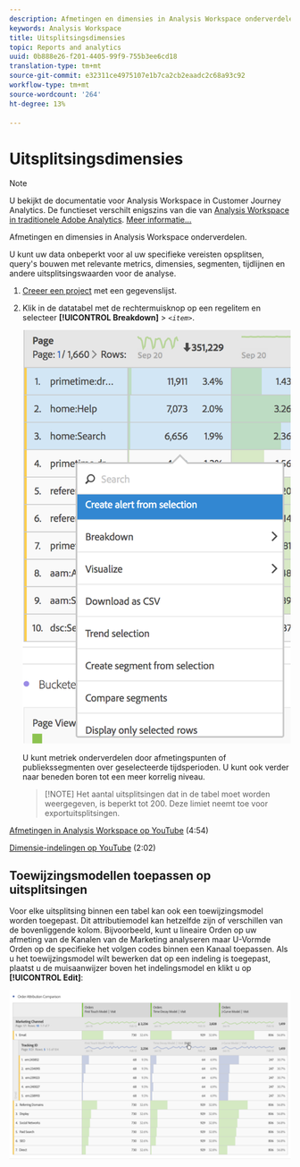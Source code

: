 ```yaml
---
description: Afmetingen en dimensies in Analysis Workspace onderverdelen.
keywords: Analysis Workspace
title: Uitsplitsingsdimensies
topic: Reports and analytics
uuid: 0b888e26-f201-4405-99f9-755b3ee6cd18
translation-type: tm+mt
source-git-commit: e32311ce4975107e1b7ca2cb2eaadc2c68a93c92
workflow-type: tm+mt
source-wordcount: '264'
ht-degree: 13%

---
```



# Uitsplitsingsdimensies

>[!NOTE]
>
>U bekijkt de documentatie voor Analysis Workspace in Customer Journey Analytics. De functieset verschilt enigszins van die van [Analysis Workspace in traditionele Adobe Analytics](https://docs.adobe.com/content/help/en/analytics/analyze/analysis-workspace/home.html). [Meer informatie...](/help/getting-started/cja-aa.md)

Afmetingen en dimensies in Analysis Workspace onderverdelen.

U kunt uw data onbeperkt voor al uw specifieke vereisten opsplitsen, query&#39;s bouwen met relevante metrics, dimensies, segmenten, tijdlijnen en andere uitsplitsingswaarden voor de analyse.

1. [Creeer een project](/help/analysis-workspace/home.md) met een gegevenslijst.
1. Klik in de datatabel met de rechtermuisknop op een regelitem en selecteer **[!UICONTROL Breakdown]** > *`<item>`*.

   ![Stap Resultaat](assets/fa_data_table_actions.png)

   U kunt metriek onderverdelen door afmetingspunten of publiekssegmenten over geselecteerde tijdsperioden. U kunt ook verder naar beneden boren tot een meer korrelig niveau.

   >[!NOTE] Het aantal uitsplitsingen dat in de tabel moet worden weergegeven, is beperkt tot 200. Deze limiet neemt toe voor exportuitsplitsingen.

[Afmetingen in Analysis Workspace op YouTube](https://www.youtube.com/watch?v=P9W0hhIHhCs&amp;index=12&amp;list=PL2tCx83mn7GuNnQdYGOtlyCu0V5mEZ8sS) (4:54)

[Dimensie-indelingen op YouTube](https://www.youtube.com/watch?v=3mQ2HN7-lIc&amp;list=PL2tCx83mn7GuNnQdYGOtlyCu0V5mEZ8sS&amp;index=13) (2:02)

## Toewijzingsmodellen toepassen op uitsplitsingen

Voor elke uitsplitsing binnen een tabel kan ook een toewijzingsmodel worden toegepast. Dit attributiemodel kan hetzelfde zijn of verschillen van de bovenliggende kolom. Bijvoorbeeld, kunt u lineaire Orden op uw afmeting van de Kanalen van de Marketing analyseren maar U-Vormde Orden op de specifieke het volgen codes binnen een Kanaal toepassen. Als u het toewijzingsmodel wilt bewerken dat op een indeling is toegepast, plaatst u de muisaanwijzer boven het indelingsmodel en klikt u op **[!UICONTROL Edit]**:

![Onderbrekingsinstellingen](assets/breakdown_settings.png)
